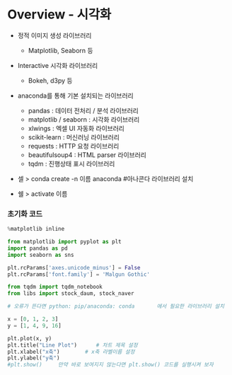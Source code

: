 # Overview - 시각화



- 정적 이미지 생성 라이브러리
  - Matplotlib, Seaborn 등
- Interactive 시각화 라이브러리
  - Bokeh, d3py 등



- anaconda를 통해 기본 설치되는 라이브러리
  - pandas : 데이터 전처리 / 분석 라이브러리
  - matplotlib / seaborn : 시각화 라이브러리
  - xlwings : 엑셀 UI 자동화 라이브러리
  - scikit-learn : 머신러닝 라이브러리
  - requests : HTTP  요청 라이브러리
  - beautifulsoup4 : HTML parser 라이브러리
  - tqdm : 진행상태 표시 라이브러리



- 셀 > conda create -n 이름 anaconda		#아나콘다 라이브러리 설치
- 쉘 > activate 이름



### 초기화 코드

```python
%matplotlib inline

from matplotlib import pyplot as plt
import pandas as pd
import seaborn as sns

plt.rcParams['axes.unicode_minus'] = False
plt.rcParams['font.family'] = 'Malgun Gothic'

from tqdm import tqdm_notebook
from libs import stock_daum, stock_naver

# 오류가 뜬다면 python: pip/anaconda: conda		에서 필요한 라이브러리 설치
```

```python
x = [0, 1, 2, 3]
y = [1, 4, 9, 16]

plt.plot(x, y)
plt.title("Line Plot")		# 차트 제목 설정
plt.xlabel("x축")		# x축 라벨이름 설정
plt.ylabel("y축")
#plt.show()		만약 바로 보여지지 않는다면 plt.show() 코드를 실행시켜 보자	

```

